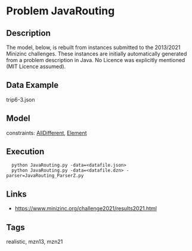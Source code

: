 # Problem JavaRouting
## Description
The model, below, is rebuilt from instances submitted to the 2013/2021 Minizinc challenges.
These instances are initially automatically generated from a problem description in Java.
No Licence was explicitly mentioned (MIT Licence assumed).

## Data Example
  trip6-3.json

## Model
  constraints: [AllDifferent](http://pycsp.org/documentation/constraints/AllDifferent), [Element](http://pycsp.org/documentation/constraints/Element)

## Execution
```
  python JavaRouting.py -data=<datafile.json>
  python JavaRouting.py -data=<datafile.dzn> -parser=JavaRouting_ParserZ.py
```

## Links
  - https://www.minizinc.org/challenge2021/results2021.html

## Tags
  realistic, mzn13, mzn21
